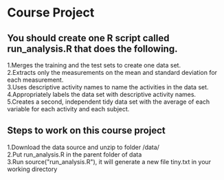 # Course Project
## You should create one R script called run_analysis.R that does the following.
1.Merges the training and the test sets to create one data set.<br>
2.Extracts only the measurements on the mean and standard deviation for each measurement.<br>
3.Uses descriptive activity names to name the activities in the data set.<br>
4.Appropriately labels the data set with descriptive activity names.<br>
5.Creates a second, independent tidy data set with the average of each variable for each activity and each subject.<br>

## Steps to work on this course project
1.Download the data source and unzip to folder /data/<br>
2.Put run_analysis.R  in the parent folder of data<br>
3.Run source("run_analysis.R"), it will generate a new file tiny.txt in your working directory<br>
